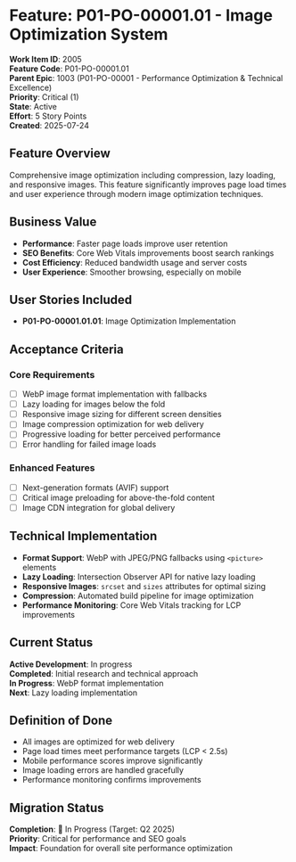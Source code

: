 # Feature: P01-PO-00001.01 - Image Optimization System

**Work Item ID**: 2005  
**Feature Code**: P01-PO-00001.01  
**Parent Epic**: 1003 (P01-PO-00001 - Performance Optimization & Technical Excellence)  
**Priority**: Critical (1)  
**State**: Active  
**Effort**: 5 Story Points  
**Created**: 2025-07-24  

## Feature Overview

Comprehensive image optimization including compression, lazy loading, and responsive images. This feature significantly improves page load times and user experience through modern image optimization techniques.

## Business Value

- **Performance**: Faster page loads improve user retention
- **SEO Benefits**: Core Web Vitals improvements boost search rankings
- **Cost Efficiency**: Reduced bandwidth usage and server costs
- **User Experience**: Smoother browsing, especially on mobile

## User Stories Included

- **P01-PO-00001.01.01**: Image Optimization Implementation

## Acceptance Criteria

### Core Requirements
- [ ] WebP image format implementation with fallbacks
- [ ] Lazy loading for images below the fold
- [ ] Responsive image sizing for different screen densities
- [ ] Image compression optimization for web delivery
- [ ] Progressive loading for better perceived performance
- [ ] Error handling for failed image loads

### Enhanced Features  
- [ ] Next-generation formats (AVIF) support
- [ ] Critical image preloading for above-the-fold content
- [ ] Image CDN integration for global delivery

## Technical Implementation

- **Format Support**: WebP with JPEG/PNG fallbacks using `<picture>` elements
- **Lazy Loading**: Intersection Observer API for native lazy loading
- **Responsive Images**: `srcset` and `sizes` attributes for optimal sizing
- **Compression**: Automated build pipeline for image optimization
- **Performance Monitoring**: Core Web Vitals tracking for LCP improvements

## Current Status

**Active Development**: In progress  
**Completed**: Initial research and technical approach  
**In Progress**: WebP format implementation  
**Next**: Lazy loading implementation  

## Definition of Done

- All images are optimized for web delivery
- Page load times meet performance targets (LCP < 2.5s)
- Mobile performance scores improve significantly
- Image loading errors are handled gracefully
- Performance monitoring confirms improvements

## Migration Status

**Completion**: 🔄 In Progress (Target: Q2 2025)  
**Priority**: Critical for performance and SEO goals  
**Impact**: Foundation for overall site performance optimization
